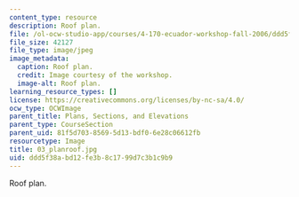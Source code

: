 ```yaml
---
content_type: resource
description: Roof plan.
file: /ol-ocw-studio-app/courses/4-170-ecuador-workshop-fall-2006/ddd5f38abd12fe3b8c1799d7c3b1c9b9_03_planroof.jpg
file_size: 42127
file_type: image/jpeg
image_metadata:
  caption: Roof plan.
  credit: Image courtesy of the workshop.
  image-alt: Roof plan.
learning_resource_types: []
license: https://creativecommons.org/licenses/by-nc-sa/4.0/
ocw_type: OCWImage
parent_title: Plans, Sections, and Elevations
parent_type: CourseSection
parent_uid: 81f5d703-8569-5d13-bdf0-6e28c06612fb
resourcetype: Image
title: 03_planroof.jpg
uid: ddd5f38a-bd12-fe3b-8c17-99d7c3b1c9b9
---
```

Roof plan.